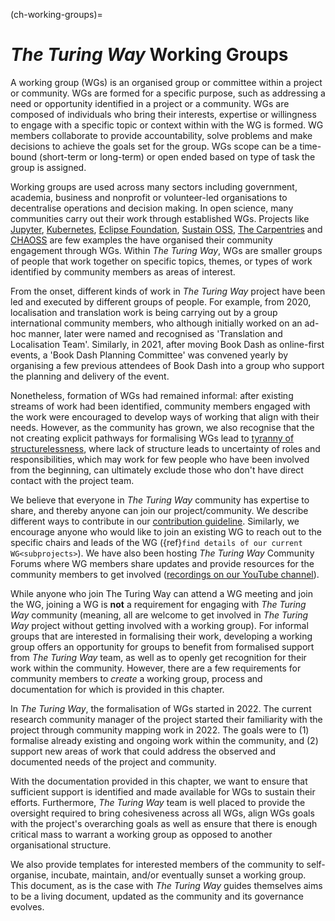 (ch-working-groups)=
# *The Turing Way* Working Groups

A working group (WGs) is an organised group or committee within a project or community.
WGs are formed for a specific purpose, such as addressing a need or opportunity identified in a project or a community. 
WGs are composed of individuals who bring their interests, expertise or willingness to engage with a specific topic or context within with the WG is formed. 
WG members collaborate to provide accountability, solve problems and make decisions to achieve the goals set for the group.
WGs scope can be a time-bound (short-term or long-term) or open ended based on type of task the group is assigned.

Working groups are used across many sectors including government, academia, business and nonprofit or volunteer-led organisations to decentralise operations and decision making.
In open science, many communities carry out their work through established WGs.
Projects like [Jupyter](https://jupyter.org/governance/standing_committees_and_working_groups.html), [Kubernetes](https://github.com/kubernetes/community/blob/master/governance.md), [Eclipse Foundation](https://www.eclipse.org/org/workinggroups/process.php#wg-member-roles), [Sustain OSS](https://sustainoss.org/working-groups/), [The Carpentries](https://carpentries.org/) and [CHAOSS](https://chaoss.community/cgi-sys/suspendedpage.cgi) are few examples the have organised their community engagement through WGs.
Within *The Turing Way*, WGs are smaller groups of people that work together on specific topics, themes, or types of work identified by community members as areas of interest. 

From the onset, different kinds of work in *The Turing Way* project have been led and executed by different groups of people.
For example, from 2020, localisation and translation work is being carrying out by a group international community members, who although initially worked on an ad-hoc manner, later were named and recognised as 'Translation and Localisation Team'.
Similarly, in 2021, after moving Book Dash as online-first events, a 'Book Dash Planning Committee' was convened yearly by organising a few previous attendees of Book Dash into a group who support the planning and delivery of the event.

Nonetheless, formation of WGs had remained informal: after existing streams of work had been identified, community members engaged with the work were encouraged to develop ways of working that align with their needs. 
However, as the community has grown, we also recognise that the not creating explicit pathways for formalising WGs lead to [tyranny of structurelessness](https://www.jofreeman.com/joreen/tyranny.htm), where lack of structure leads to uncertainty of roles and responsibilities, which may work for few people who have been involved from the beginning, can ultimately exclude those who don't have direct contact with the project team.

We believe that everyone in *The Turing Way* community has expertise to share, and thereby anyone can join our project/community.
We describe different ways to contribute in our [contribution guideline](https://github.com/the-turing-way/the-turing-way/blob/main/CONTRIBUTING.md).
Similarly, we encourage anyone who would like to join an existing WG to reach out to the specific chairs and leads of the WG ({ref}`find details of our current WG<subprojects>`).
We have also been hosting _The Turing Way_ Community Forums where WG members share updates and provide resources for the community members to get involved ([recordings on our YouTube channel](https://www.youtube.com/theturingway)).

While anyone who join The Turing Way can attend a WG meeting and join the WG, joining a WG is **not** a requirement for engaging with *The Turing Way* community (meaning, all are welcome to get involved in *The Turing Way* project without getting involved with a working group).
For informal groups that are interested in formalising their work, developing a working group offers an opportunity for groups to benefit from formalised support from *The Turing Way* team, as well as to openly get recognition for their work within the community.
However, there are a few requirements for community members to *create* a working group, process and documentation for which is provided in this chapter. 

In *The Turing Way*, the formalisation of WGs started in 2022.
The current research community manager of the project started their familiarity with the project through community mapping work in 2022.
The goals were to (1) formalise already existing and ongoing work within the community, and (2) support new areas of work that could address the observed and documented needs of the project and community.

With the documentation provided in this chapter, we want to ensure that sufficient support is identified and made available for WGs to sustain their efforts.
Furthermore, *The Turing Way* team is well placed to provide the oversight required to bring cohesiveness across all WGs, align WGs goals with the project's overarching goals as well as ensure that there is enough critical mass to warrant a working group as opposed to another organisational structure.

We also provide templates for interested members of the community to self-organise, incubate, maintain, and/or eventually sunset a working group. 
This document, as is the case with *The Turing Way* guides themselves aims to be a living document, updated as the community and its governance evolves.